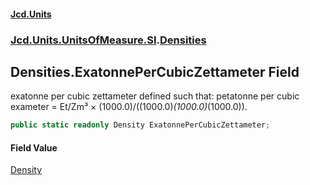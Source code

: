 #### [Jcd.Units](index.md 'index')
### [Jcd.Units.UnitsOfMeasure.SI](Jcd.Units.UnitsOfMeasure.SI.md 'Jcd.Units.UnitsOfMeasure.SI').[Densities](Densities.md 'Jcd.Units.UnitsOfMeasure.SI.Densities')

## Densities.ExatonnePerCubicZettameter Field

exatonne per cubic zettameter defined such that: petatonne per cubic exameter = Et/Zm³ ×
(1000.0)/((1000.0)*(1000.0)*(1000.0)).

```csharp
public static readonly Density ExatonnePerCubicZettameter;
```

#### Field Value
[Density](Density.md 'Jcd.Units.UnitTypes.Density')